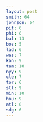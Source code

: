 ```yaml
---
layout: post
smith: 64
johnson: 64
pit: 6
phi: 8
bal: 13
bos: 5
lad: 6
was: 7
kan: 9
tam: 10
nyy: 9
cle: 7
tor: 6
stl: 9
min: 10
hou: 9
atl: 8
sdg: 6
---
```

